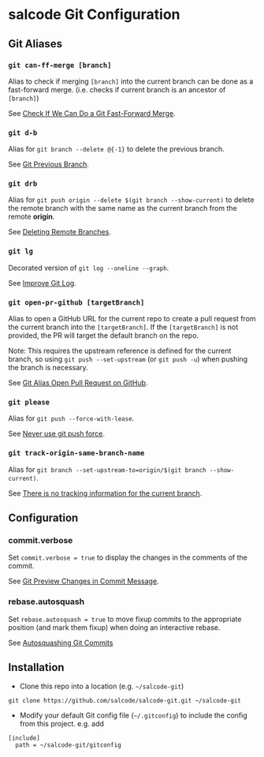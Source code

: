 # salcode Git Configuration

## Git Aliases

### `git can-ff-merge [branch]`

Alias to check if merging `[branch]` into the current branch can be done as a fast-forward merge. (i.e. checks if current branch is an ancestor of `[branch]`)

See [Check If We Can Do a Git Fast-Forward Merge](https://salferrarello.com/check-can-do-git-fast-forward-merge/).

### `git d-b`

Alias for `git branch --delete @{-1}` to delete the previous branch.

See [Git Previous Branch](https://salferrarello.com/git-previous-branch/).

### `git drb`

Alias for `git push origin --delete $(git branch --show-current)` to delete the remote branch with the same name as the current branch from the remote **origin**.

See [Deleting Remote Branches](https://git-scm.com/book/en/v2/Git-Branching-Remote-Branches#_delete_branches).

### `git lg`

Decorated version of `git log --oneline --graph`.

See [Improve Git Log](https://salferrarello.com/improve-git-log/).

### `git open-pr-github [targetBranch]`

Alias to open a GitHub URL for the current repo to create a pull request from the current branch into the `[targetBranch]`. If the `[targetBranch]` is not provided, the PR will target the default branch on the repo.

Note: This requires the upstream reference is defined for the current branch, so using `git push --set-upstream` (or `git push -u`) when pushing the branch is necessary.

See [Git Alias Open Pull Request on GitHub](https://salferrarello.com/git-alias-open-pull-request-github/).

### `git please`

Alias for `git push --force-with-lease`.

See [Never use git push force](https://salferrarello.com/never-git-push-force/).

### `git track-origin-same-branch-name`

Alias for `git branch --set-upstream-to=origin/$(git branch --show-current)`.

See [There is no tracking information for the current branch](https://salferrarello.com/there-is-no-tracking-information-for-the-current-branch/).

## Configuration

### commit.verbose

Set `commit.verbose = true` to display the changes in the comments of the commit.

See [Git Preview Changes in Commit Message](https://salferrarello.com/git-preview-changes-in-commit-message/).

### rebase.autosquash

Set `rebase.autosquash = true` to move fixup commits to the appropriate position (and mark them fixup) when doing an interactive rebase.

See [Autosquashing Git Commits](https://thoughtbot.com/blog/autosquashing-git-commits)

## Installation

- Clone this repo into a location (e.g. `~/salcode-git`)  
```
git clone https://github.com/salcode/salcode-git.git ~/salcode-git
```
- Modify your default Git config file (`~/.gitconfig`) to include the config from this project. e.g. add  
```
[include]
  path = ~/salcode-git/gitconfig
```

